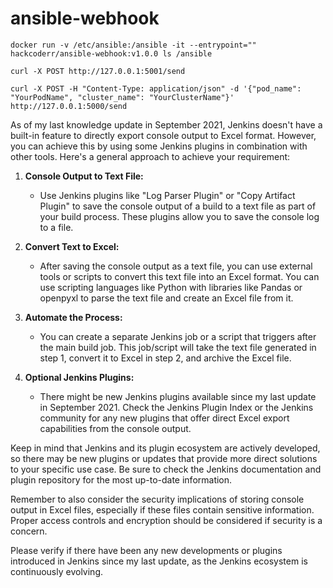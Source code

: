 # ansible-webhook

```
docker run -v /etc/ansible:/ansible -it --entrypoint="" hackcoderr/ansible-webhook:v1.0.0 ls /ansible
```

```
curl -X POST http://127.0.0.1:5001/send
```
```
curl -X POST -H "Content-Type: application/json" -d '{"pod_name": "YourPodName", "cluster_name": "YourClusterName"}' http://127.0.0.1:5000/send
```



As of my last knowledge update in September 2021, Jenkins doesn't have a built-in feature to directly export console output to Excel format. However, you can achieve this by using some Jenkins plugins in combination with other tools. Here's a general approach to achieve your requirement:

1. **Console Output to Text File:**
   - Use Jenkins plugins like "Log Parser Plugin" or "Copy Artifact Plugin" to save the console output of a build to a text file as part of your build process. These plugins allow you to save the console log to a file.

2. **Convert Text to Excel:**
   - After saving the console output as a text file, you can use external tools or scripts to convert this text file into an Excel format. You can use scripting languages like Python with libraries like Pandas or openpyxl to parse the text file and create an Excel file from it.

3. **Automate the Process:**
   - You can create a separate Jenkins job or a script that triggers after the main build job. This job/script will take the text file generated in step 1, convert it to Excel in step 2, and archive the Excel file.

4. **Optional Jenkins Plugins:**
   - There might be new Jenkins plugins available since my last update in September 2021. Check the Jenkins Plugin Index or the Jenkins community for any new plugins that offer direct Excel export capabilities from the console output.

Keep in mind that Jenkins and its plugin ecosystem are actively developed, so there may be new plugins or updates that provide more direct solutions to your specific use case. Be sure to check the Jenkins documentation and plugin repository for the most up-to-date information.

Remember to also consider the security implications of storing console output in Excel files, especially if these files contain sensitive information. Proper access controls and encryption should be considered if security is a concern.

Please verify if there have been any new developments or plugins introduced in Jenkins since my last update, as the Jenkins ecosystem is continuously evolving.
